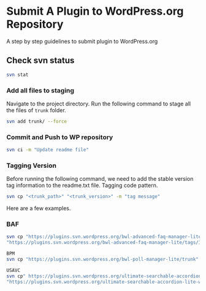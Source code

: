 # Submit A Plugin to WordPress.org Repository

A step by step guidelines to submit plugin to WordPress.org

## Check svn status

```bash
svn stat
```

### Add all files to staging

Navigate to the project directory. Run the following command to stage all the files of `trunk` folder.

```bash
svn add trunk/ --force
```

### Commit and Push to WP repository

```bash
svn ci -m "Update readme file"
```

### Tagging Version

Before running the following command, we need to add the stable version tag information to the readme.txt file. Tagging code pattern.

```bash
svn cp "<trunk_path>" "<trunk_version>" -m "tag message"
```

Here are a few examples.

### BAF

```bash
svn cp "https://plugins.svn.wordpress.org/bwl-advanced-faq-manager-lite/trunk"
"https://plugins.svn.wordpress.org/bwl-advanced-faq-manager-lite/tags/1.1.0" -m "Tagging version 1.1.0"
```

```bash
BPM
svn cp "https://plugins.svn.wordpress.org/bwl-poll-manager-lite/trunk" "https://plugins.svn.wordpress.org/bwl-poll-manager-lite/tags/1.0.6" -m "Tagging version 1.0.6"
```

```bash
USAVC
svn cp" https://plugins.svn.wordpress.org/ultimate-searchable-accordion-lite-wpbakery-page-builder-addon/trunk"
"https://plugins.svn.wordpress.org/ultimate-searchable-accordion-lite-wpbakery-page-builder-addon/tags/1.0.7" -m "Tagging version 1.0.7"
```
